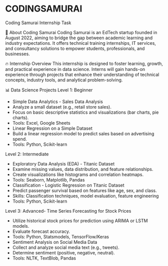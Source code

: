 # CODINGSAMURAI

Coding Samurai Internship Task

🚀 About Coding Samurai
Coding Samurai is an EdTech startup founded in August 2022, aiming to bridge the gap between academic learning and industry expectations. It offers technical training internships, IT services, and consultancy solutions to empower students, professionals, and businesses.

🔥 Internship Overview
This internship is designed to foster learning, growth, and practical experience in data science. Interns will gain hands-on experience through projects that enhance their understanding of technical concepts, industry tools, and analytical problem-solving.


📊 Data Science Projects
Level 1: Beginner
- Simple Data Analytics - Sales Data Analysis
- Analyze a small dataset (e.g., retail store sales).
- Focus on basic descriptive statistics and visualizations (bar charts, pie charts).
- Tools: Excel, Google Sheets
- Linear Regression on a Simple Dataset
- Build a linear regression model to predict sales based on advertising spend.
- Tools: Python, Scikit-learn
  
Level 2: Intermediate
- Exploratory Data Analysis (EDA) - Titanic Dataset
- Examine missing values, data distribution, and feature relationships.
- Create visualizations like histograms and correlation heatmaps.
- Tools: Seaborn, Matplotlib, Pandas
- Classification - Logistic Regression on Titanic Dataset
- Predict passenger survival based on features like age, sex, and class.
- Skills: Classification techniques, model evaluation, feature engineering
- Tools: Python, Scikit-learn
  
Level 3: Advanced- Time Series Forecasting for Stock Prices
- Utilize historical stock prices for prediction using ARIMA or LSTM models.
- Evaluate forecast accuracy.
- Tools: Python, Statsmodels, TensorFlow/Keras
- Sentiment Analysis on Social Media Data
- Collect and analyze social media text (e.g., tweets).
- Determine sentiment (positive, negative, neutral).
- Tools: NLTK, TextBlob, Pandas
